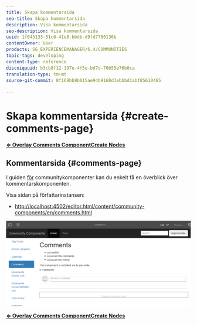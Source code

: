 ```yaml
---
title: Skapa kommentarsida
seo-title: Skapa kommentarsida
description: Visa kommentarsida
seo-description: Visa kommentarsida
uuid: 1f043133-51c6-41e8-bbdb-d9fd7780136b
contentOwner: User
products: SG_EXPERIENCEMANAGER/6.4/COMMUNITIES
topic-tags: developing
content-type: reference
discoiquuid: b3cb8f12-197e-4f5e-bd7d-70b55e76b0ca
translation-type: tm+mt
source-git-commit: 8f169bb9b015ae94b9160d3ebbbd1abf85610465

---
```



# Skapa kommentarsida {#create-comments-page}

**[⇐ Overlay Comments Component](overlay-comments.md)[Create Nodes](overlay-create-nodes.md)**

## Kommentarsida {#comments-page}

I guiden [för](components-guide.md) communitykomponenter kan du enkelt få en överblick över kommentarskomponenten.

Visa sidan på författarinstansen:

* [http://localhost:4502/editor.html/content/community-components/en/comments.html](http://localhost:4502/editor.html/content/community-components/en/comments.html)

![chlimage_1-125](assets/chlimage_1-125.png)

**[⇐ Overlay Comments Component](overlay-comments.md)[Create Nodes](overlay-create-nodes.md)**